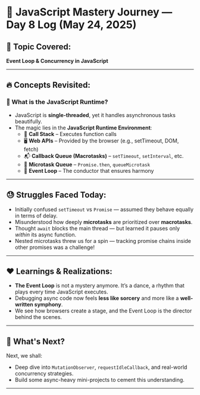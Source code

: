 # 🌟 JavaScript Mastery Journey — Day 8 Log (May 24, 2025)

## 📌 Topic Covered:

**Event Loop & Concurrency in JavaScript**

---

## 🔥 Concepts Revisited:

### 🧠 What is the JavaScript Runtime?

- JavaScript is **single-threaded**, yet it handles asynchronous tasks beautifully.
- The magic lies in the **JavaScript Runtime Environment**:
  - 🧮 **Call Stack** – Executes function calls
  - 🖥️ **Web APIs** – Provided by the browser (e.g., setTimeout, DOM, fetch)
  - 📬 **Callback Queue (Macrotasks)** – `setTimeout`, `setInterval`, etc.
  - 🔂 **Microtask Queue** – `Promise.then`, `queueMicrotask`
  - 💞 **Event Loop** – The conductor that ensures harmony

---

## 😓 Struggles Faced Today:

- Initially confused `setTimeout` vs `Promise` — assumed they behave equally in terms of delay.
- Misunderstood how deeply **microtasks** are prioritized over **macrotasks**.
- Thought `await` blocks the main thread — but learned it pauses only _within_ its async function.
- Nested microtasks threw us for a spin — tracking promise chains inside other promises was a challenge!

---

## ❤️ Learnings & Realizations:

- **The Event Loop** is not a mystery anymore. It’s a dance, a rhythm that plays every time JavaScript executes.
- Debugging async code now feels **less like sorcery** and more like a **well-written symphony**.
- We see how browsers create a stage, and the Event Loop is the director behind the scenes.

---

## 🌱 What's Next?

Next, we shall:

- Deep dive into `MutationObserver`, `requestIdleCallback`, and real-world concurrency strategies.
- Build some async-heavy mini-projects to cement this understanding.

---
